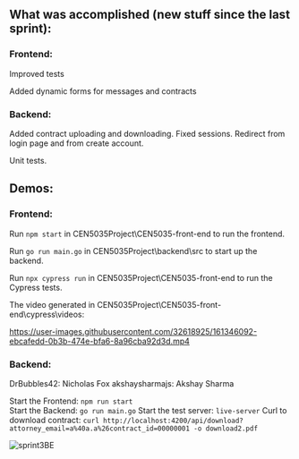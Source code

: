 ## What was accomplished (new stuff since the last sprint):

### Frontend:

Improved tests

Added dynamic forms for messages and contracts

### Backend:

Added contract uploading and downloading. Fixed sessions. Redirect from login page and from create account.

Unit tests.

## Demos:

### Frontend:

Run ```npm start``` in CEN5035Project\CEN5035-front-end to run the frontend.

Run ```go run main.go``` in CEN5035Project\backend\src to start up the backend.

Run ```npx cypress run``` in CEN5035Project\CEN5035-front-end to run the Cypress tests.

The video generated in CEN5035Project\CEN5035-front-end\cypress\videos:


https://user-images.githubusercontent.com/32618925/161346092-ebcafedd-0b3b-474e-bfa6-8a96cba92d3d.mp4



### Backend:
DrBubbles42: Nicholas Fox
akshaysharmajs: Akshay Sharma 

Start the Frontend: ```npm run start```   
Start the Backend: ```go run main.go```
Start the test server: `live-server`
Curl to download contract: `curl http://localhost:4200/api/download?attorney_email=a%40a.a%26contract_id=00000001 -o download2.pdf`

![sprint3BE](https://user-images.githubusercontent.com/25064175/161361184-0072a022-e9bd-4a44-ba50-0f09d3bf06c7.gif)

